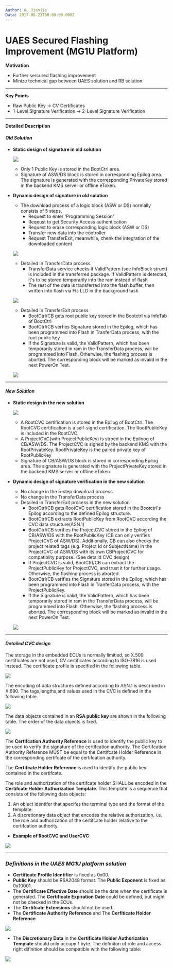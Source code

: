 ```yaml
---
Author: Gu Jianjie
Data: 2017-08-23T00:00:00.000Z
---
```


# UAES Secured Flashing Improvement \(MG1U Platform\)

**Motivation**

* Further sercured flashing improvement 
* Minize technical gap between UAES solution and RB solution

---

**Key Points**

* Raw Public Key -&gt; CV Certificates
* 1-Level Signature Verification -&gt; 2-Level Signature Verification

---

**Detailed Description**

#### _Old Solution_

* **Static design of signature in old solution**

  ![](/assets/old_static.png)

  * Only 1 Public Key is stored in the BootCtrl area.
  * Signature of ASW/DS block is stored in corresponding Epilog area. The signature is generated with the corresponding PrivateKey stored in the backend KMS server or offline eToken.

* **Dynamic design of signature in old solution**

  * The download process of a logic block \(ASW or DS\) normally consists of 5 steps. 
    * Request to enter 'Programming Session'
    * Reqeust to get Security Access authentication
    * Request to erase corresponding logic block \(ASW or DS\)
    * Transfer new data into the controller
    * Request TransferExit, meanwhile, chenk the integration of the downloaded content

  ![](/assets/basic_download_process.png)

  * Detailed in TransferData process
    * TransferData service checks if ValidPattern \(see InfoBlock struct\) is included in the transferred package. If ValidPattern is detected, it's to be stored temporarily into the ram instead of flash
    * The rest of the data is transferred into the flash buffer, then written into flash via Fls LLD in the background task    

  ![](/assets/dynamic_transferdata_process.png)

  * Detailed in TransferExit process
    * BootCtrl/CB gets root public key stored in the Bootctrl via InfoTab of BootCtrl
    * BootCtrl/CB verfies Signature stored in the Epilog, which has been programmed into Flash in TranferData process, with the root public key
    * If the Signature is valid, the ValidPattern, which has been temporarily stored in ram in the TransferData process, will be programmed into Flash. Otherwise, the flashing process is aborted. The corresponding block will be marked as invalid in the next PowerOn Test.

  ![](/assets/dynamic_transferExit_process.png)

---

#### _New Solution_

* **Static design in the new solution**

  ![](/assets/new_static.png)

  * A RootCVC certification is stored in the Epilog of BootCtrl. The RootCVC certification is a self-signd certification. The RootPublicKey is included in the RootCVC.
  * A ProjectCVC\(with ProjectPublicKey\) is stroed in the Epiloog of CB/ASW/DS. The ProjectCVC is signed by the backend KMS with the RootPrivateKey. RootPrivateKey is the paired private key of RootPublicKey
  * Signature of CB/ASW/DS block is stored in corresponding Epilog area. The signature is generated with the ProjectPrivateKey stored in the backend KMS server or offline eToken.

* **Dynamic design of signature verification in the new solution**

  * No change in the 5-step download process
  * No change in the TransferData process
  * Detailed in TransferExit process in the new solution
    * BootCtrl/CB gets RootCVC certification stored in the Bootctrl's Epilog according to the defined Epilog structure.
    * BootCtrl/CB extracts RootPublicKey from RootCVC according the CVC data structure\(ASN.1\)
    * BootCtrl/CB verifies the ProjectCVC stored in the Epliog of CB/ASW/DS with the RootPublicKey  \(CB can only verifies ProjectCVC of ASW/DS\). Additionally, CB can also checks the project related tags \(e.g. Project Id or SubjectName\) in the ProjectCVC of ASW/DS with its own CBProjectCVC for compatiblity purpose. \(See detaild CVC design\)
    * If ProjectCVC is valid, BootCtrl/CB can extract the ProjectPublicKey for ProjectCVC, and trust it for further usage. Otherwise, the flashing process is aborted.
    * BootCtrl/CB verifies the Signature stored in the Epilog, which has been programmed into Flash in TranferData process, with the ProjectPublicKey.
    * If the Signature is valid, the ValidPattern, which has been temporarily stored in ram in the TransferData process, will be programmed into Flash. Otherwise, the flashing process is aborted. The corresponding block will be marked as invalid in the next PowerOn Test.

  ![](/assets/dynamic_transferExit_process_new.png)

---

#### _Detailed CVC design_

The storage in the embedded ECUs is normally limitied, so X.509 certificates are not used, CV certificates according to ISO-7816 is used instead. The certificate profile is specified in the following table.

![](/assets/CVC_Profile_overview.png)

The encoding of data structures defined according to ASN.1 is described in X.690. The tags,lengths,and values used in the CVC is defined in the following table.

![](/assets/Overview_dataObject_CVC.png)

The data objects contained in an **RSA public key** are shown in the following table. The order of the data objects is fxed.

![](/assets/PublicKey_Profile.png)

The **Certifcation Authority Reference** is used to identify the public key to be used to verify the signature of the certifcation authority. The Certifcation Authority Reference MUST be equal to the Certifcate Holder Reference in the corresponding certifcate of the certifcation authority.

The **Certifcate Holder Reference** is used to identify the public key contained in the certifcate.

The role and authorization of the certifcate holder SHALL be encoded in the **Certifcate Holder Authorization Template**. This template is a sequence that consists of the following data objects:  
1. An object identifer that specifes the terminal type and the format of the template.  
2. A discretionary data object that encodes the relative authorization, i.e. the role and authorization of the certifcate holder relative to the certifcation authority.

* **Example of RootCVC and UserCVC**

![](/assets/RootCVC_UserCVC_Example.png)

---

### _Definitions in the UAES MG1U platform solution_

* **Certificate Profile Identifier** is fixed as 0x00.
* **Public Key** should be RSA2048 format. The **Public Exponent** is fixed as 0x10001.
* The **Certificate Effective Date** should be the date when the certificate is generated. The **Certificate Expiration Date** could be defined, but might not be checked in the ECUs.
* The **Certifcate Extensions** should not be used.
* The **Certificate Authority Reference** and The **Cerfiticate Holder Reference**

![](/assets/CertificateReference.png)

* The **Discretionary Data** in the **Certificate Holder Authorization Template** should only occupy 1 byte. The definiton of role and access right difinition should be compatible with the following table:

![](/assets/DiscretionaryData_Role_AccessRight.png)

